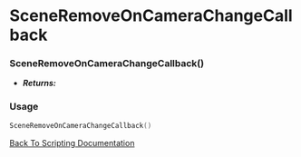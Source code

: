# SceneRemoveOnCameraChangeCallback

### SceneRemoveOnCameraChangeCallback()
- ***Returns:*** 

### Usage

```Lua
SceneRemoveOnCameraChangeCallback()
```


[Back To Scripting Documentation](../README.md)
